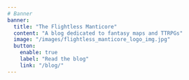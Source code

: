 ```yaml
---
# Banner
banner:
  title: "The Flightless Manticore"
  content: "A blog dedicated to fantasy maps and TTRPGs"
  image: "/images/flightless_manticore_logo_img.jpg"
  button:
    enable: true
    label: "Read the blog"
    link: "/blog/"
---
```

